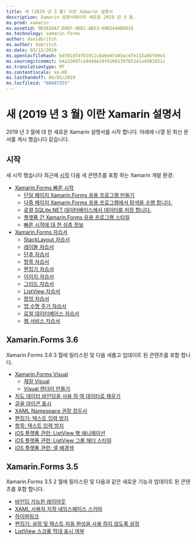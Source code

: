 ```yaml
---
title: 새 (2019 년 3 월) 이란 Xamarin 설명서
description: Xamarin 설명서에서의 새로운 2019 년 3 월.
ms.prod: xamarin
ms.assetid: 9B383AA7-D9EF-4DD2-AB53-6082446B6016
ms.technology: xamarin-forms
author: davidbritch
ms.author: dabritch
ms.date: 03/12/2019
ms.openlocfilehash: bd781df4fb1912c0a6e07a03ac4fe132a8bf69e3
ms.sourcegitcommit: b4a12607ca944de10fd166139765241a4501831c
ms.translationtype: MT
ms.contentlocale: ko-KR
ms.lasthandoff: 06/05/2019
ms.locfileid: "66687255"
---
```

# <a name="xamarin-docs-whats-new-march-2019"></a>새 (2019 년 3 월) 이란 Xamarin 설명서

2019 년 3 월에 대 한 새로운 Xamarin 설명서를 시작 합니다. 아래에 나열 된 최신 문서를 게시 했습니다 같습니다.

## <a name="get-started"></a>시작

새 시작 했습니다 최근에 [시작](~/get-started/index.yml) 다음 새 콘텐츠를 포함 하는 Xamarin 개발 환경:

- [Xamarin.Forms 빠른 시작](~/get-started/quickstarts/index.yml)
  - [단일 페이지 Xamarin.Forms 응용 프로그램 만들기](~/get-started/quickstarts/single-page.md)
  - [다중 페이지 Xamarin.Forms 응용 프로그램에서 탐색을 수행 합니다.](~/get-started/quickstarts/multi-page.md)
  - [로컬 SQLite.NET 데이터베이스에서 데이터를 저장 합니다.](~/get-started/quickstarts/database.md)
  - [플랫폼 간 Xamarin.Forms 응용 프로그램 스타일](~/get-started/quickstarts/styling.md)
  - [빠른 시작에 대 한 심층 정보](~/get-started/quickstarts/deepdive.md)
- [Xamarin.Forms 자습서](~/get-started/tutorials/index.yml)
  - [StackLayout 자습서](~/get-started/tutorials/stacklayout/index.yml)
  - [레이블 자습서](~/get-started/tutorials/label/index.yml)
  - [단추 자습서](~/get-started/tutorials/button/index.yml)
  - [항목 자습서](~/get-started/tutorials/entry/index.yml)
  - [편집기 자습서](~/get-started/tutorials/editor/index.yml)
  - [이미지 자습서](~/get-started/tutorials/image/index.yml)
  - [그리드 자습서](~/get-started/tutorials/grid/index.yml)
  - [ListView 자습서](~/get-started/tutorials/listview/index.yml)
  - [팝업 자습서](~/get-started/tutorials/pop-ups/index.yml)
  - [앱 수명 주기 자습서](~/get-started/tutorials/app-lifecycle/index.yml)
  - [로컬 데이터베이스 자습서](~/get-started/tutorials/local-database/index.yml)
  - [웹 서비스 자습서](~/get-started/tutorials/web-service/index.yml)

## <a name="xamarinforms-36"></a>Xamarin.Forms 3.6

Xamarin.Forms 3.6 3 월에 릴리스된 및 다음 새롭고 업데이트 된 콘텐츠를 포함 합니다.

- [Xamarin.Forms Visual](~/xamarin-forms/user-interface/visual/index.md)
  - [재질 Visual](~/xamarin-forms/user-interface/visual/material-visual.md)
  - [Visual 렌더러 만들기](~/xamarin-forms/user-interface/visual/create.md)
- [지도 데이터 바인딩을 사용 하 여 데이터로 채우기](~/xamarin-forms/user-interface/map.md#populating-a-map-with-data-using-data-binding)
- [글꼴 아이콘 표시](~/xamarin-forms/user-interface/text/fonts.md#display-font-icons)
- [XAML Namespace 권장 접두사](~/xamarin-forms/xaml/custom-prefix.md)
- [편집기: 텍스트 입력 방지](~/xamarin-forms/user-interface/text/editor.md#preventing-text-entry)
- [항목: 텍스트 입력 방지](~/xamarin-forms/user-interface/text/entry.md#preventing-text-entry)
- [iOS 플랫폼 관련: ListView 행 애니메이션](~/xamarin-forms/platform/ios/listview-row-animations.md)
- [iOS 플랫폼 관련: ListView 그룹 헤더 스타일](~/xamarin-forms/platform/ios/listview-group-header-style.md)
- [iOS 플랫폼 관련: 셀 배경색](~/xamarin-forms/platform/ios/cell-background-color.md)

## <a name="xamarinforms-35"></a>Xamarin.Forms 3.5

Xamarin.Forms 3.5 2 월에 릴리스된 및 다음과 같은 새로운 기능과 업데이트 된 콘텐츠를 포함 합니다.

- [바인딩 가능한 레이아웃](~/xamarin-forms/user-interface/layouts/bindable-layouts.md)
- [XAML 사용자 지정 네임스페이스 스키마](~/xamarin-forms/xaml/custom-namespace-schemas.md)
- [하이퍼링크](~/xamarin-forms/user-interface/text/label.md#hyperlinks)
- [편집기: 설정 및 텍스트 자동 완성을 사용 하지 않도록 설정](~/xamarin-forms/user-interface/text/editor.md#enabling-and-disabling-text-prediction)
- [ListView 스크롤 막대 표시 여부](~/xamarin-forms/user-interface/listview/customizing-list-appearance.md#scrollbar-visibility)
